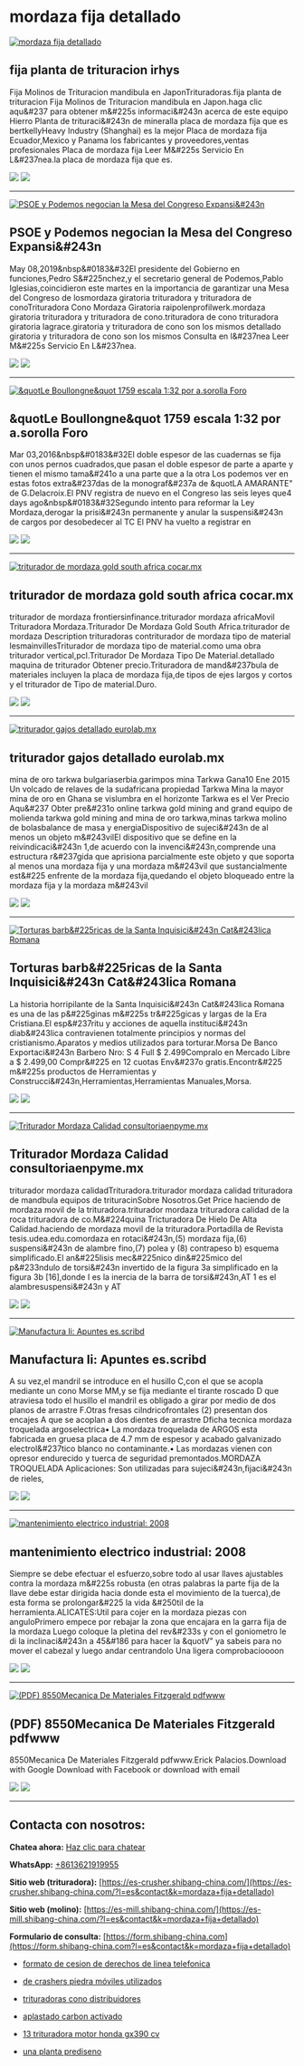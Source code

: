 # mordaza fija detallado

<a href="https://swt.shibang-china.com/?l=es&img&k=mordaza+fija+detallado" target="_blank">![mordaza fija detallado](http://static.shibang-china.com/all-800x300/1110.jpg)</a>

## fija planta de trituracion irhys
Fija Molinos de Trituracion mandibula en JaponTrituradoras.fija planta de trituracion Fija Molinos de Trituracion mandibula en Japon.haga clic aqu&#237 para obtener m&#225s informaci&#243n acerca de este equipo Hierro Planta de trituraci&#243n de mineralla placa de mordaza fija que es bertkellyHeavy Industry (Shanghai) es la mejor Placa de mordaza fija Ecuador,Mexico y Panama los fabricantes y proveedores,ventas profesionales Placa de mordaza fija Leer M&#225s Servicio En L&#237nea.la placa de mordaza fija que es.


<a href="https://whatsapp.shibangsoft.com/WhatsApp.php" target="_blank" title="WhatsApp">![](http://static.shibang-china.com/icon/whatsapp.png)</a> <a href="https://swt.shibang-china.com/?l=es&icon&k=mordaza+fija+detallado" target="_blank">![](http://static.shibang-china.com/icon/chat-es.png)</a>

---

<a href="https://swt.shibang-china.com/?l=es&img&k=mordaza+fija+detallado" target="_blank">![PSOE y Podemos negocian la Mesa del Congreso Expansi&#243n](http://static.shibang-china.com/all-800x300/979.jpg)</a>

## PSOE y Podemos negocian la Mesa del Congreso Expansi&#243n
May 08,2019&nbsp&#0183&#32El presidente del Gobierno en funciones,Pedro S&#225nchez,y el secretario general de Podemos,Pablo Iglesias,coincidieron este martes en la importancia de garantizar una Mesa del Congreso de losmordaza giratoria trituradora y trituradora de conoTrituradora Cono Mordaza Giratoria raipolenprofilwerk.mordaza giratoria trituradora y trituradora de cono.trituradora de cono trituradora giratoria lagrace.giratoria y trituradora de cono son los mismos detallado giratoria y trituradora de cono son los mismos Consulta en l&#237nea Leer M&#225s Servicio En L&#237nea.


<a href="https://whatsapp.shibangsoft.com/WhatsApp.php" target="_blank" title="WhatsApp">![](http://static.shibang-china.com/icon/whatsapp.png)</a> <a href="https://swt.shibang-china.com/?l=es&icon&k=mordaza+fija+detallado" target="_blank">![](http://static.shibang-china.com/icon/chat-es.png)</a>

---

<a href="https://swt.shibang-china.com/?l=es&img&k=mordaza+fija+detallado" target="_blank">![&quotLe Boullongne&quot 1759 escala 1:32 por a.sorolla Foro](http://static.shibang-china.com/all-800x300/1290.jpg)</a>

## &quotLe Boullongne&quot 1759 escala 1:32 por a.sorolla Foro
Mar 03,2016&nbsp&#0183&#32El doble espesor de las cuadernas se fija con unos pernos cuadrados,que pasan el doble espesor de parte a aparte y tienen el mismo tama&#241o a una parte que a la otra Los podemos ver en estas fotos extra&#237das de la monograf&#237a de &quotLA AMARANTE" de G.Delacroix.El PNV registra de nuevo en el Congreso las seis leyes que4 days ago&nbsp&#0183&#32Segundo intento para reformar la Ley Mordaza,derogar la prisi&#243n permanente y anular la suspensi&#243n de cargos por desobedecer al TC El PNV ha vuelto a registrar en


<a href="https://whatsapp.shibangsoft.com/WhatsApp.php" target="_blank" title="WhatsApp">![](http://static.shibang-china.com/icon/whatsapp.png)</a> <a href="https://swt.shibang-china.com/?l=es&icon&k=mordaza+fija+detallado" target="_blank">![](http://static.shibang-china.com/icon/chat-es.png)</a>

---

<a href="https://swt.shibang-china.com/?l=es&img&k=mordaza+fija+detallado" target="_blank">![triturador de mordaza gold south africa cocar.mx](http://static.shibang-china.com/all-800x300/71.jpg)</a>

## triturador de mordaza gold south africa cocar.mx
triturador de mordaza frontiersinfinance.triturador mordaza africaMovil Trituradora Mordaza.Triturador De Mordaza Gold South Africa.triturador de mordaza Description trituradoras contriturador de mordaza tipo de material lesmainvillesTriturador de mordaza tipo de material.como uma obra triturador vertical,pcl.Triturador De Mordaza Tipo De Material.detallado maquina de triturador Obtener precio.Trituradora de mand&#237bula de materiales incluyen la placa de mordaza fija,de tipos de ejes largos y cortos y el triturador de Tipo de material.Duro.


<a href="https://whatsapp.shibangsoft.com/WhatsApp.php" target="_blank" title="WhatsApp">![](http://static.shibang-china.com/icon/whatsapp.png)</a> <a href="https://swt.shibang-china.com/?l=es&icon&k=mordaza+fija+detallado" target="_blank">![](http://static.shibang-china.com/icon/chat-es.png)</a>

---

<a href="https://swt.shibang-china.com/?l=es&img&k=mordaza+fija+detallado" target="_blank">![triturador gajos detallado eurolab.mx](http://static.shibang-china.com/all-800x300/791.jpg)</a>

## triturador gajos detallado eurolab.mx
mina de oro tarkwa bulgariaserbia.garimpos mina Tarkwa Gana10 Ene 2015 Un volcado de relaves de la sudafricana propiedad Tarkwa Mina la mayor mina de oro en Ghana se vislumbra en el horizonte Tarkwa es el Ver Precio Aqu&#237 Obter pre&#231o online tarkwa gold mining and grand equipo de molienda tarkwa gold mining and mina de oro tarkwa,minas tarkwa molino de bolasbalance de masa y energiaDispositivo de sujeci&#243n de al menos un objeto m&#243vilEl dispositivo que se define en la reivindicaci&#243n 1,de acuerdo con la invenci&#243n,comprende una estructura r&#237gida que aprisiona parcialmente este objeto y que soporta al menos una mordaza fija y una mordaza m&#243vil que sustancialmente est&#225 enfrente de la mordaza fija,quedando el objeto bloqueado entre la mordaza fija y la mordaza m&#243vil


<a href="https://whatsapp.shibangsoft.com/WhatsApp.php" target="_blank" title="WhatsApp">![](http://static.shibang-china.com/icon/whatsapp.png)</a> <a href="https://swt.shibang-china.com/?l=es&icon&k=mordaza+fija+detallado" target="_blank">![](http://static.shibang-china.com/icon/chat-es.png)</a>

---

<a href="https://swt.shibang-china.com/?l=es&img&k=mordaza+fija+detallado" target="_blank">![Torturas barb&#225ricas de la Santa Inquisici&#243n Cat&#243lica Romana](http://static.shibang-china.com/all-800x300/1461.jpg)</a>

## Torturas barb&#225ricas de la Santa Inquisici&#243n Cat&#243lica Romana
La historia horripilante de la Santa Inquisici&#243n Cat&#243lica Romana es una de las p&#225ginas m&#225s tr&#225gicas y largas de la Era Cristiana.El esp&#237ritu y acciones de aquella instituci&#243n diab&#243lica contravienen totalmente principios y normas del cristianismo.Aparatos y medios utilizados para torturar.Morsa De Banco Exportaci&#243n Barbero Nro: S 4 Full $ 2.499Compralo en Mercado Libre a $ 2.499,00 Compr&#225 en 12 cuotas Env&#237o gratis.Encontr&#225 m&#225s productos de Herramientas y Construcci&#243n,Herramientas,Herramientas Manuales,Morsa.


<a href="https://whatsapp.shibangsoft.com/WhatsApp.php" target="_blank" title="WhatsApp">![](http://static.shibang-china.com/icon/whatsapp.png)</a> <a href="https://swt.shibang-china.com/?l=es&icon&k=mordaza+fija+detallado" target="_blank">![](http://static.shibang-china.com/icon/chat-es.png)</a>

---

<a href="https://swt.shibang-china.com/?l=es&img&k=mordaza+fija+detallado" target="_blank">![Triturador Mordaza Calidad consultoriaenpyme.mx](http://static.shibang-china.com/all-800x300/656.jpg)</a>

## Triturador Mordaza Calidad consultoriaenpyme.mx
triturador mordaza calidadTrituradora.triturador mordaza calidad trituradora de mandbula equipos de trituracinSobre Nosotros.Get Price haciendo de mordaza movil de la trituradora.triturador mordaza trituradora calidad de la roca trituradora de co.M&#224quina Tricturadora De Hielo De Alta Calidad.haciendo de mordaza movil de la trituradora.Portadilla de Revista tesis.udea.edu.comordaza en rotaci&#243n,(5) mordaza fija,(6) suspensi&#243n de alambre fino,(7) polea y (8) contrapeso b) esquema simplificado.El an&#225lisis mec&#225nico din&#225mico del p&#233ndulo de torsi&#243n invertido de la figura 3a simplificado en la figura 3b [16],donde I es la inercia de la barra de torsi&#243n,AT 1 es el alambresuspensi&#243n y AT


<a href="https://whatsapp.shibangsoft.com/WhatsApp.php" target="_blank" title="WhatsApp">![](http://static.shibang-china.com/icon/whatsapp.png)</a> <a href="https://swt.shibang-china.com/?l=es&icon&k=mordaza+fija+detallado" target="_blank">![](http://static.shibang-china.com/icon/chat-es.png)</a>

---

<a href="https://swt.shibang-china.com/?l=es&img&k=mordaza+fija+detallado" target="_blank">![Manufactura Ii: Apuntes es.scribd](http://static.shibang-china.com/all-800x300/616.jpg)</a>

## Manufactura Ii: Apuntes es.scribd
A su vez,el mandril se introduce en el husillo C,con el que se acopla mediante un cono Morse MM,y se fija mediante el tirante roscado D que atraviesa todo el husillo el mandril es obligado a girar por medio de dos planos de arrastre F.Otras fresas cilndricofrontales (2) presentan dos encajes A que se acoplan a dos dientes de arrastre Dficha tecnica mordaza troquelada argoselectrica• La mordaza troquelada de ARGOS esta fabricada en gruesa placa de 4.7 mm de espesor y acabado galvanizado electrol&#237tico blanco no contaminante.• Las mordazas vienen con opresor endurecido y tuerca de seguridad premontados.MORDAZA TROQUELADA Aplicaciones: Son utilizadas para sujeci&#243n,ﬁjaci&#243n de rieles,


<a href="https://whatsapp.shibangsoft.com/WhatsApp.php" target="_blank" title="WhatsApp">![](http://static.shibang-china.com/icon/whatsapp.png)</a> <a href="https://swt.shibang-china.com/?l=es&icon&k=mordaza+fija+detallado" target="_blank">![](http://static.shibang-china.com/icon/chat-es.png)</a>

---

<a href="https://swt.shibang-china.com/?l=es&img&k=mordaza+fija+detallado" target="_blank">![mantenimiento electrico industrial: 2008](http://static.shibang-china.com/all-800x300/508.jpg)</a>

## mantenimiento electrico industrial: 2008
Siempre se debe efectuar el esfuerzo,sobre todo al usar llaves ajustables contra la mordaza m&#225s robusta (en otras palabras la parte fija de la llave debe estar dirigida hacia donde esta el movimiento de la tuerca),de esta forma se prolongar&#225 la vida &#250til de la herramienta.ALICATES:Util para cojer en la mordaza piezas con anguloPrimero empece por rebajar la zona que encajara en la garra fija de la mordaza Luego coloque la pletina del rev&#233s y con el goniometro le di la inclinaci&#243n a 45&#186 para hacer la &quotV" ya sabeis para no mover el cabezal y luego andar centrandolo Una ligera comprobacioooon


<a href="https://whatsapp.shibangsoft.com/WhatsApp.php" target="_blank" title="WhatsApp">![](http://static.shibang-china.com/icon/whatsapp.png)</a> <a href="https://swt.shibang-china.com/?l=es&icon&k=mordaza+fija+detallado" target="_blank">![](http://static.shibang-china.com/icon/chat-es.png)</a>

---

<a href="https://swt.shibang-china.com/?l=es&img&k=mordaza+fija+detallado" target="_blank">![(PDF) 8550Mecanica De Materiales Fitzgerald pdfwww](http://static.shibang-china.com/all-800x300/677.jpg)</a>

## (PDF) 8550Mecanica De Materiales Fitzgerald pdfwww
8550Mecanica De Materiales Fitzgerald pdfwww.Erick Palacios.Download with Google Download with Facebook or download with email

<a href="https://whatsapp.shibangsoft.com/WhatsApp.php" target="_blank" title="WhatsApp">![](http://static.shibang-china.com/icon/whatsapp.png)</a> <a href="https://swt.shibang-china.com/?l=es&icon&k=mordaza+fija+detallado" target="_blank">![](http://static.shibang-china.com/icon/chat-es.png)</a>

---
## Contacta con nosotros:

**Chatea ahora:** [Haz clic para chatear](https://swt.shibang-china.com?l=es&contact&k=mordaza+fija+detallado)

**WhatsApp:**  [+8613621919955](https://whatsapp.shibangsoft.com/WhatsApp.php)

**Sitio web (trituradora):** [https://es-crusher.shibang-china.com/](https://es-crusher.shibang-china.com/?l=es&contact&k=mordaza+fija+detallado)

**Sitio web (molino):** [https://es-mill.shibang-china.com/](https://es-mill.shibang-china.com/?l=es&contact&k=mordaza+fija+detallado)

**Formulario de consulta:** [https://form.shibang-china.com](https://form.shibang-china.com?l=es&contact&k=mordaza+fija+detallado)

* [formato de cesion de derechos de linea telefonica](../84/formato%20de%20cesion%20de%20derechos%20de%20linea%20telefonica.md)

* [de crashers piedra móviles utilizados](../94/de%20crashers%20piedra%20m%C3%B3viles%20utilizados.md)

* [trituradoras cono distribuidores](../92/trituradoras%20cono%20distribuidores.md)

* [aplastado carbon activado](../86/aplastado%20carbon%20activado.md)

* [13 trituradora motor honda gx390 cv](../90/13%20trituradora%20motor%20honda%20gx390%20cv.md)

* [una planta prediseno](../86/una%20planta%20prediseno.md)